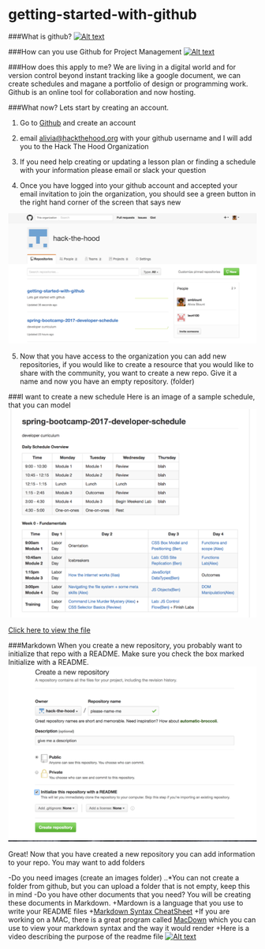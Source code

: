 # getting-started-with-github
###What is github?
[![Alt text](https://img.youtube.com/vi/w3jLJU7DT5E/0.jpg)](https://www.youtube.com/watch?v=w3jLJU7DT5E)

###How can you use Github for Project Management
[![Alt text](https://img.youtube.com/vi/SCNWWfXpCw0/0.jpg)](https://www.youtube.com/watch?v=SCNWWfXpCw0)

###How does this apply to me?
We are living in a digital world and for version control beyond instant tracking like a google document, we can create schedules and magane a portfolio of design or programming work. Github is an online tool for collaboration and now hosting.

###What now?
Lets start by creating an account.

1. Go to [Github](https://github.com/) and create an account

2. email alivia@hackthehood.org with your github username and I will add you to the Hack The Hood Organization

3. If you need help creating or updating a lesson plan or finding a schedule with your information please email or slack your question

4. Once you have logged into your github account and accepted your email invitation to join the organization, you should see a green button in the right hand corner of the screen that says new

![alt text](https://github.com/hack-the-hood/getting-started-with-github/blob/master/Images/Screen%20Shot%202017-02-08%20at%2012.04.16%20PM.png)

5. Now that you have access to the organization you can add new repositories, if you would like to create a resource that you would like to share with the community, you want to create a new repo. Give it a name and now you have an empty repository. (folder)


###I want to create a new schedule
Here is an image of a sample schedule, that you can model
![alt text](https://github.com/hack-the-hood/getting-started-with-github/blob/master/Images/Screen%20Shot%202017-02-08%20at%203.03.32%20PM.png)

[Click here to view the file](https://github.com/hack-the-hood/spring-bootcamp-2017-developer-schedule)

###Markdown
When you create a new repository, you probably want to initialize that repo with a README. Make sure you check the box marked Initialize with a README.
![alt text](https://github.com/hack-the-hood/getting-started-with-github/blob/master/Images/Screen%20Shot%202017-02-08%20at%2012.21.34%20PM.png)

Great! Now that you have created a new repository you can add information to your repo. You may want to add folders

-Do you need images (create an images folder)
..*You can not create a folder from github, but you can upload a folder that is not empty, keep this in mind
-Do you have other documents that you need? You will be creating these documents in Markdown.
  +Mardown is a language that you use to write your README files
  +[Markdown Syntax CheatSheet](https://github.com/adam-p/markdown-here/wiki/Markdown-Cheatsheet#lists)
  +If you are working on a MAC, there is a great program called [MacDown](https://macdown.uranusjr.com/) which you can use to view your markdown syntax and the way it would render
  +Here is a video describing the purpose of the readme file
  [![Alt text](https://img.youtube.com/vi/tsVOMXLnTQ4/0.jpg)](https://www.youtube.com/watch?v=tsVOMXLnTQ4)
  
  
  







